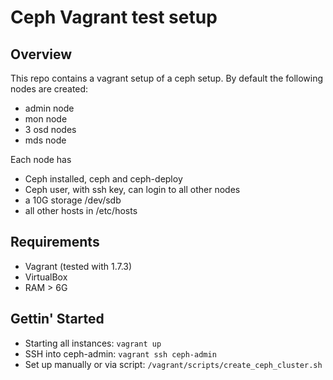 # Ceph Vagrant test setup

## Overview

This repo contains a vagrant setup of a ceph setup. By default the following nodes are created:

* admin node
* mon node
* 3 osd nodes
* mds node

Each node has
* Ceph installed, ceph and ceph-deploy
* Ceph user, with ssh key, can login to all other nodes
* a 10G storage /dev/sdb
* all other hosts in /etc/hosts

## Requirements

* Vagrant (tested with 1.7.3)
* VirtualBox
* RAM > 6G

## Gettin' Started

* Starting all instances: ```vagrant up```
* SSH into ceph-admin: ```vagrant ssh ceph-admin```
* Set up manually or via script: ```/vagrant/scripts/create_ceph_cluster.sh```
